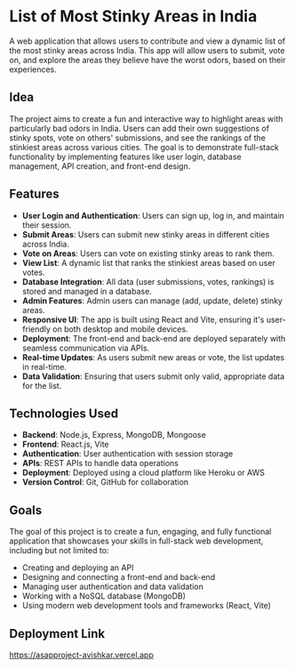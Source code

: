 # List of Most Stinky Areas in India

A web application that allows users to contribute and view a dynamic list of the most stinky areas across India. This app will allow users to submit, vote on, and explore the areas they believe have the worst odors, based on their experiences.

## Idea

The project aims to create a fun and interactive way to highlight areas with particularly bad odors in India. Users can add their own suggestions of stinky spots, vote on others' submissions, and see the rankings of the stinkiest areas across various cities. The goal is to demonstrate full-stack functionality by implementing features like user login, database management, API creation, and front-end design.

## Features

- **User Login and Authentication**: Users can sign up, log in, and maintain their session.
- **Submit Areas**: Users can submit new stinky areas in different cities across India.
- **Vote on Areas**: Users can vote on existing stinky areas to rank them.
- **View List**: A dynamic list that ranks the stinkiest areas based on user votes.
- **Database Integration**: All data (user submissions, votes, rankings) is stored and managed in a database.
- **Admin Features**: Admin users can manage (add, update, delete) stinky areas.
- **Responsive UI**: The app is built using React and Vite, ensuring it's user-friendly on both desktop and mobile devices.
- **Deployment**: The front-end and back-end are deployed separately with seamless communication via APIs.
- **Real-time Updates**: As users submit new areas or vote, the list updates in real-time.
- **Data Validation**: Ensuring that users submit only valid, appropriate data for the list.

## Technologies Used

- **Backend**: Node.js, Express, MongoDB, Mongoose
- **Frontend**: React.js, Vite
- **Authentication**: User authentication with session storage
- **APIs**: REST APIs to handle data operations
- **Deployment**: Deployed using a cloud platform like Heroku or AWS
- **Version Control**: Git, GitHub for collaboration

## Goals

The goal of this project is to create a fun, engaging, and fully functional application that showcases your skills in full-stack web development, including but not limited to:

- Creating and deploying an API
- Designing and connecting a front-end and back-end
- Managing user authentication and data validation
- Working with a NoSQL database (MongoDB)
- Using modern web development tools and frameworks (React, Vite)


## Deployment Link

https://asapproject-avishkar.vercel.app





